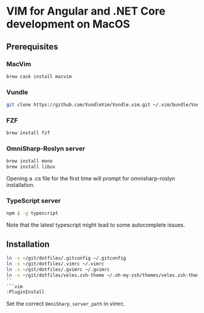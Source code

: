 # VIM for Angular and .NET Core development on MacOS
## Prerequisites
### MacVim
```sh
brew cask install macvim
```

### Vundle
```sh
git clone https://github.com/VundleVim/Vundle.vim.git ~/.vim/bundle/Vundle.vim
```

### FZF
```sh
brew install fzf
```

### OmniSharp-Roslyn server
```sh
brew install mono
brew install libuv
```

Opening a .cs file for the first time will prompt for omnisharp-roslyn installation. 


### TypeScript server
```sh
npm i -g typescript
```

Note that the latest typescript might lead to some autocomplete issues.

## Installation
```sh
ln -s ~/git/dotfiles/.gitconfig ~/.gitconfig
ln -s ~/git/dotfiles/.vimrc ~/.vimrc
ln -s ~/git/dotfiles/.gvimrc ~/.gvimrc
ln -s ~/git/dotfiles/veles.zsh-theme ~/.oh-my-zsh/themes/veles.zsh-theme
``
```vim
:PluginInstall
```

Set the correct ```OmniSharp_server_path``` in vimrc.
